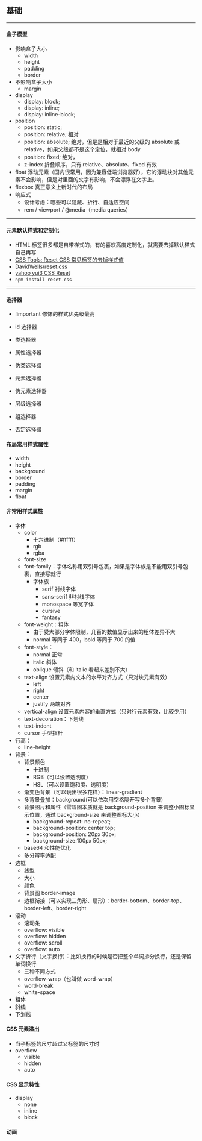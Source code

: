 
## 基础


-------------------------------------------------------------------


#### 盒子模型

- 影响盒子大小
    - width
    - height
    - padding
    - border
- 不影响盒子大小
    - margin
- display
    - display: block;
    - display: inline;
    - display: inline-block;
- position
    - position: static;
    - position: relative; 相对
    - position: absolute; 绝对，但是是相对于最近的父级的 absolute 或 relative，如果父级都不是这个定位，就相对 body
    - position: fixed; 绝对，
    - z-index 折叠顺序，只有 relative、absolute、fixed 有效
- float 浮动元素（国内很常用，因为兼容低端浏览器好），它的浮动块对其他元素不会影响，但是对里面的文字有影响，不会漂浮在文字上。
- flexbox 真正意义上新时代的布局
- 响应式
    - 设计考虑：哪些可以隐藏、折行、自适应空间
    - rem / viewport / @media（media queries）

-------------------------------------------------------------------

#### 元素默认样式和定制化

- HTML 标签很多都是自带样式的，有的喜欢高度定制化，就需要去掉默认样式自己再写
- [CSS Tools: Reset CSS 常见标签的去掉样式值](https://meyerweb.com/eric/tools/css/reset/)
- [DavidWells/reset.css](https://gist.github.com/DavidWells/18e73022e723037a50d6)
- [yahoo yui3 CSS Reset](https://clarle.github.io/yui3/yui/docs/cssreset/)
- `npm install reset-css`

-------------------------------------------------------------------

#### 选择器

- !important 修饰的样式优先级最高
- id 选择器

- 类选择器
- 属性选择器
- 伪类选择器

- 元素选择器
- 伪元素选择器

- 层级选择器
- 组选择器
- 否定选择器

#### 布局常用样式属性

- width
- height
- background
- border
- padding
- margin
- float

#### 非常用样式属性

- 字体
    - color
        - 十六进制（#ffffff）
        - rgb
        - rgba
    - font-size
    - font-family：字体名称用双引号包裹，如果是字体族是不能用双引号包裹，直接写就行
        - 字体族
            - serif 衬线字体
            - sans-serif 非衬线字体
            - monospace 等宽字体
            - cursive
            - fantasy
    - font-weight：粗体
        - 由于受大部分字体限制，几百的数值显示出来的粗体差异不大
        - normal 等同于 400，bold 等同于 700 的值
    - font-style：
        - normal 正常
        - italic 斜体
        - oblique 倾斜（和 italic 看起来差别不大）
    - text-align 设置元素内文本的水平对齐方式（只对块元素有效）
        - left
        - right
        - center
        - justify 两端对齐
    - vertical-align 设置元素内容的垂直方式（只对行元素有效，比较少用）
    - text-decoration：下划线
    - text-indent
    - cursor 手型指针
- 行高：
    - line-height
- 背景：
    - 背景颜色
        - 十进制
        - RGB（可以设置透明度）
        - HSL（可以设置饱和度、透明度）
    - 渐变色背景（可以玩出很多花样）：linear-gradient
    - 多背景叠加：background(可以依次用空格隔开写多个背景)
    - 背景图片和属性（雪碧图本质就是 background-position 来调整小图标显示位置，通过 background-size 来调整图标大小）
        - background-repeat: no-repeat;
        - background-position: center top;
        - background-position: 20px 30px;
        - background-size:100px 50px;
    - base64 和性能优化
    - 多分辨率适配
- 边框
    - 线型
    - 大小
    - 颜色
    - 背景图 border-image
    - 边框衔接（可以实现三角形、扇形）：border-bottom、border-top、border-left、border-right
- 滚动
    - 滚动条
    - overflow: visible
    - overflow: hidden
    - overflow: scroll
    - overflow: auto
- 文字折行（文字换行）：比如换行的时候是否把整个单词拆分换行，还是保留单词换行
    - 三种不同方式
    - overflow-wrap（也叫做 word-wrap）
    - word-break
    - white-space
- 粗体
- 斜线
- 下划线



#### CSS 元素溢出

- 当子标签的尺寸超过父标签的尺寸时
- overflow
    - visible
    - hidden
    - auto

#### CSS 显示特性

- display
    - none
    - inline
    - block

#### 动画






















